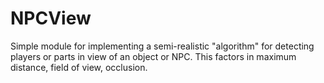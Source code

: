 # NPCView
Simple module for implementing a semi-realistic "algorithm" for detecting players or parts in view of an object or NPC. This factors in maximum distance, field of view, occlusion.
